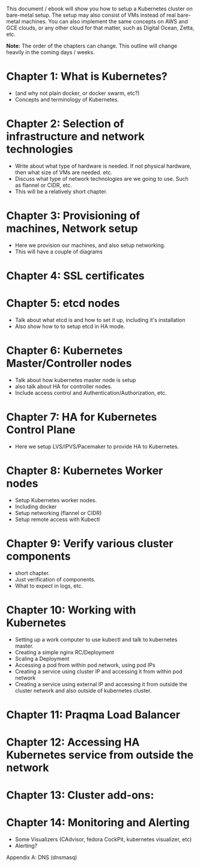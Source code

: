 This document / ebook will show you how to setup a Kubernetes cluster on bare-metal setup. The setup may also consist of VMs instead of real bare-metal machines. You can also implement the same concepts on AWS and GCE clouds, or any other cloud for that matter, such as Digital Ocean, Zetta, etc.

**Note:** The order of the chapters can change. This outline will change heavily in the coming days / weeks. 

# Chapter 1: What is Kubernetes?
* (and why not plain docker, or docker swarm, etc?)
* Concepts and terminology of Kubernetes.

# Chapter 2: Selection of infrastructure and network technologies
* Write about what type of hardware is needed. If not physical hardware, then what size of VMs are needed. etc.
* Discuss what type of network technologies are we going to use. Such as flannel or CIDR, etc.
* This will be a relatively short chapter.

# Chapter 3: Provisioning of machines, Network setup
* Here we provision our machines, and also setup networking.
* This will have a couple of diagrams

# Chapter 4: SSL certificates

# Chapter 5: etcd nodes
* Talk about what etcd is and how to set it up, including it's installation 
* Also show how to to setup etcd in HA mode.

# Chapter 6: Kubernetes Master/Controller nodes
* Talk about how kubernetes master node is setup
* also talk about HA for controller nodes.
* Include access control and Authentication/Authorization, etc.

# Chapter 7: HA for Kubernetes Control Plane
* Here we setup LVS/IPVS/Pacemaker to provide HA to Kubernetes.

# Chapter 8: Kubernetes Worker nodes
* Setup Kubernetes worker nodes. 
* Including docker
* Setup networking (flannel or CIDR)
* Setup remote access with Kubectl


# Chapter 9: Verify various cluster components
* short chapter.
* Just verification of components.
* What to expect in logs, etc.

# Chapter 10: Working with Kubernetes
* Setting up a work computer to use kubectl and talk to kubernetes master.
* Creating a simple nginx RC/Deployment
* Scaling a Deployment
* Accessing a pod from within pod network, using pod IPs
* Creating a service using cluster IP and accessing it from within pod network
* Creating a service using external IP and accessing it from outside the cluster network and also outside of kubernetes cluster.

# Chapter 11: Praqma Load Balancer

# Chapter 12: Accessing HA Kubernetes service from outside the network 

# Chapter 13: Cluster add-ons: 

# Chapter 14: Monitoring and Alerting
* Some Visualizers (CAdvisor, fedora CockPit, kubernetes visualizer, etc)
* Alerting?

Appendix A: DNS (dnsmasq)


 




